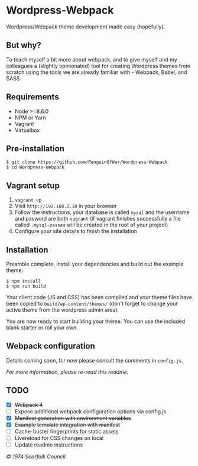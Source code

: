 # Wordpress-Webpack

Wordpress/Webpack theme development made easy (hopefully).

## But why?

To teach myself a bit more about webpack, and to give myself and my colleagues a (slightly opinionated) tool for creating Wordpress themes from scratch using the tools we are already familiar with - Webpack, Babel, and SASS.

## Requirements

- Node >=8.6.0
- NPM or Yarn
- Vagrant
- Virtualbox

## Pre-installation

	$ git clone https://github.com/PenguinOfWar/Wordpress-Webpack
	$ cd Wordpress-Webpack

## Vagrant setup

1. `vagrant up`
2. Visit `http://192.168.2.10` in your browser
3. Follow the instructions, your database is called `mysql` and the username and pasword are both `vagrant` (if vagrant finishes successfully a file called `.mysql-passes` will be created in the root of your project)
4. Configure your site details to finish the installation

## Installation

Preamble complete, install your dependencies and build out the example theme:

	$ npm install
	$ npm run build

Your client code (JS and CSS) has been compiled and your theme files have been copied to `build/wp-content/themes/` (don't forget to change your active theme from the wordpress admin area).

You are now ready to start building your theme. You can use the included blank starter or roll your own.

## Webpack configuration

Details coming soon, for now please consult the comments in `config.js`.

*For more information, please re-read this readme.*

## TODO

- [x] ~~Webpack 4~~
- [ ] Expose additional webpack configuration options via config.js
- [x] ~~Manifest generation with environment variables~~
- [x] ~~Example template integration with manifest~~
- [ ] Cache-buster fingerprints for static assets
- [ ] Livereload for CSS changes on local
- [ ] Update readme instructions

*&copy; 1974 Scarfolk Council.*
